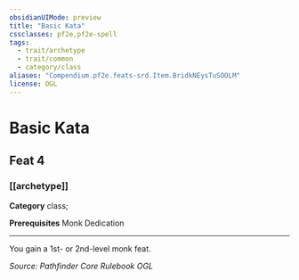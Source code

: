 ```yaml
---
obsidianUIMode: preview
title: "Basic Kata"
cssclasses: pf2e,pf2e-spell
tags:
  - trait/archetype
  - trait/common
  - category/class
aliases: "Compendium.pf2e.feats-srd.Item.BridkNEysTuSOOLM"
license: OGL
---
```

# Basic Kata
## Feat 4
### [[archetype]]

**Category** class; 



**Prerequisites** Monk Dedication
* * *
You gain a 1st- or 2nd-level monk feat.

*Source: Pathfinder Core Rulebook*
*OGL*